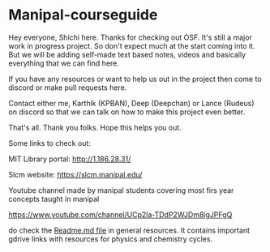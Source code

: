 # Manipal-courseguide

Hey everyone, Shichi here. Thanks for checking out OSF. It's still a major work in progress project. So don't expect much at the start coming into it. But we will be adding self-made text based notes, videos and basically everything that we can find here. 

If you have any resources or want to help us out in the project then come to discord or make pull requests here. 

Contact either me, Karthik (KPBAN), Deep (Deepchan) or Lance (Rudeus) on discord so that we can talk on how to make this project even better. 

That's all. Thank you folks. Hope this helps you out.

Some links to check out:

MIT Library portal: http://1.186.28.31/

Slcm website: https://slcm.manipal.edu/

Youtube channel made by manipal students covering most firs year concepts taught in manipal

https://www.youtube.com/channel/UCp2la-TDdP2WJDm8jgJPFgQ

do check the [Readme.md file](./Manipal%20coursework/Year-1/General%20resources) in general resources. It contains important gdrive links with resources for physics and chemistry cycles.
